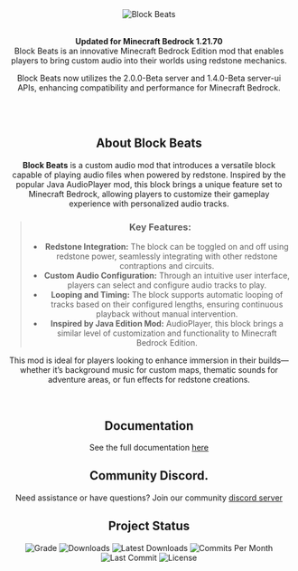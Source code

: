 <div align="center">
  <img src="https://i.imgur.com/RuYU6WF.png" alt="Block Beats">
  <br><br>
  <p><b>Updated for Minecraft Bedrock 1.21.70</b><br>
   Block Beats is an innovative Minecraft Bedrock Edition mod that enables players to bring custom audio into their worlds using redstone mechanics.

Block Beats now utilizes the 2.0.0-Beta server and 1.4.0-Beta server-ui APIs, enhancing compatibility and performance for Minecraft Bedrock.</p>
  <br><br>
</div>
<div align="center">
  <center><h2>About Block Beats</h2></center>
  <p>
  <strong>Block Beats</strong> is a custom audio mod that introduces a versatile block capable of playing audio files when powered by redstone. 
    Inspired by the popular Java AudioPlayer mod, this block brings a unique feature set to Minecraft Bedrock, allowing players 
    to customize their gameplay experience with personalized audio tracks.
  </p>
  <blockquote>
    <h3>Key Features:</h3>
    <ul>
      <li>
        <strong>Redstone Integration:</strong> The block can be toggled on and off using redstone power, seamlessly integrating 
        with other redstone contraptions and circuits.
      </li>
      <li>
        <strong>Custom Audio Configuration:</strong> Through an intuitive user interface, players can select and configure audio 
        tracks to play.
      </li>
      <li>
        <strong>Looping and Timing:</strong> The block supports automatic looping of tracks based on their configured lengths, 
        ensuring continuous playback without manual intervention.
      </li>
      <li>
        <strong>Inspired by Java Edition Mod:</strong> AudioPlayer, this block brings a similar 
        level of customization and functionality to Minecraft Bedrock Edition.
      </li>
    </ul>
  </blockquote>
  <p>
    This mod is ideal for players looking to enhance immersion in their builds—whether it’s background music for custom maps, 
    thematic sounds for adventure areas, or fun effects for redstone creations.
  </p>
  <br>
   <div align="center">
  <h2>Documentation</h2>
  See the full documentation 
   <a href="https://pete9xi.github.io/Block-Beats/#/">here</a>
</div>
    <div align="center">
  <h2>Community Discord.</h2>
   Need assistance or have questions? Join our community
   <a href="https://discord.gg/uKEAHxSaGn">discord server</a>
</div>
<div align="center">
  <h2>Project Status</h2>
  <img src="https://www.codefactor.io/repository/github/pete9xi/Block-Beats/badge/main" alt="Grade">
  <img src="https://img.shields.io/github/downloads/Pete9xi/Block-Beats/total?style=plastic&logo=appveyor" alt="Downloads">
  <img src="https://img.shields.io/github/downloads/Pete9xi/Block-Beats/latest/total?style=plastic&logo=appveyor" alt="Latest Downloads">
  <img src="https://img.shields.io/github/commit-activity/m/Pete9xi/Block-Beats?style=plastic&logo=appveyor" alt="Commits Per Month">
  <img src="https://img.shields.io/github/last-commit/Pete9xi/Block-Beats?style=plastic&logo=appveyor" alt="Last Commit">
  <img src="https://img.shields.io/github/license/Pete9xi/Block-Beats?style=plastic&logo=appveyor" alt="License">
</div>
</div>
